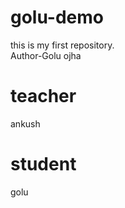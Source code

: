 # golu-demo
this is my first repository.
<br>
Author-Golu ojha

# teacher 
ankush

# student 
golu 
